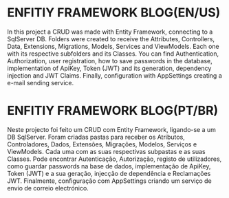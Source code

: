 <h1>ENFITIY FRAMEWORK BLOG(EN/US)</h1>
In this project a CRUD was made with Entity Framework, connecting to a SqlServer DB. Folders were created to receive the Attributes, Controllers, Data, Extensions, Migrations, Models, Services and ViewModels. Each one with its respective subfolders and its Classes.
You can find Authentication, Authorization, user registration, how to save passwords in the database, implementation of ApiKey, Token (JWT) and its generation, dependency injection and JWT Claims. Finally, configuration with AppSettings creating a e-mail sending service.

<h1>ENFITIY FRAMEWORK BLOG(PT/BR)</h1>
Neste projecto foi feito um CRUD com Entity Framework, ligando-se a um DB SqlServer. Foram criadas pastas para receber os Atributos, Controladores, Dados, Extensões, Migrações, Modelos, Serviços e ViewModels. Cada uma com as suas respectivas subpastas e as suas Classes.
Pode encontrar Autenticação, Autorização, registo de utilizadores, como guardar passwords na base de dados, implementação de ApiKey, Token (JWT) e a sua geração, injecção de dependência e Reclamações JWT. Finalmente, configuração com AppSettings criando um serviço de envio de correio electrónico.
